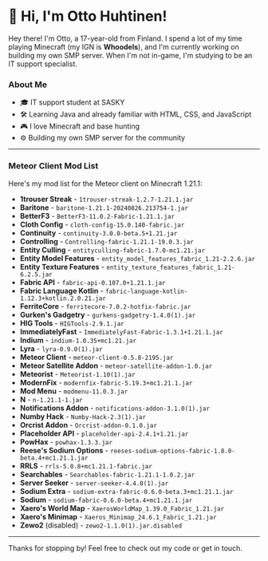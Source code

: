 # 👋 Hi, I'm Otto Huhtinen!

Hey there! I'm Otto, a 17-year-old from Finland. I spend a lot of my time playing Minecraft (my IGN is **Whoodels**), and I'm currently working on building my own SMP server. When I'm not in-game, I'm studying to be an IT support specialist.

### About Me
- 🎓 IT support student at SASKY
- 🛠 Learning Java and already familiar with HTML, CSS, and JavaScript
- 🎮 I love Minecraft and base hunting
- ⚙️ Building my own SMP server for the community

---

### Meteor Client Mod List

Here's my mod list for the Meteor client on Minecraft 1.21.1:

- **1trouser Streak** - `1trouser-streak-1.2.7-1.21.1.jar`
- **Baritone** - `baritone-1.21.1-20240826.213754-1.jar`
- **BetterF3** - `BetterF3-11.0.2-Fabric-1.21.1.jar`
- **Cloth Config** - `cloth-config-15.0.140-fabric.jar`
- **Continuity** - `continuity-3.0.0-beta.5+1.21.jar`
- **Controlling** - `Controlling-fabric-1.21.1-19.0.3.jar`
- **Entity Culling** - `entityculling-fabric-1.7.0-mc1.21.jar`
- **Entity Model Features** - `entity_model_features_fabric_1.21-2.2.6.jar`
- **Entity Texture Features** - `entity_texture_features_fabric_1.21-6.2.5.jar`
- **Fabric API** - `fabric-api-0.107.0+1.21.1.jar`
- **Fabric Language Kotlin** - `fabric-language-kotlin-1.12.3+kotlin.2.0.21.jar`
- **FerriteCore** - `ferritecore-7.0.2-hotfix-fabric.jar`
- **Gurken's Gadgetry** - `gurkens-gadgetry-1.4.0(1).jar`
- **HIG Tools** - `HIGTools-2.9.1.jar`
- **ImmediatelyFast** - `ImmediatelyFast-Fabric-1.3.1+1.21.1.jar`
- **Indium** - `indium-1.0.35+mc1.21.jar`
- **Lyra** - `lyra-0.9.0(1).jar`
- **Meteor Client** - `meteor-client-0.5.8-2195.jar`
- **Meteor Satellite Addon** - `meteor-satellite-addon-1.0.jar`
- **Meteorist** - `Meteorist-1.10(1).jar`
- **ModernFix** - `modernfix-fabric-5.19.3+mc1.21.1.jar`
- **Mod Menu** - `modmenu-11.0.3.jar`
- **N** - `n-1.21.1-1.jar`
- **Notifications Addon** - `notifications-addon-3.1.0(1).jar`
- **Numby Hack** - `Numby-Hack-2.3(1).jar`
- **Orcrist Addon** - `Orcrist-addon-0.1.0.jar`
- **Placeholder API** - `placeholder-api-2.4.1+1.21.jar`
- **PowHax** - `powhax-1.3.3.jar`
- **Reese's Sodium Options** - `reeses-sodium-options-fabric-1.8.0-beta.4+mc1.21.1.jar`
- **RRLS** - `rrls-5.0.8+mc1.21.1-fabric.jar`
- **Searchables** - `Searchables-fabric-1.21.1-1.0.2.jar`
- **Server Seeker** - `server-seeker-4.4.0(1).jar`
- **Sodium Extra** - `sodium-extra-fabric-0.6.0-beta.3+mc1.21.1.jar`
- **Sodium** - `sodium-fabric-0.6.0-beta.4+mc1.21.1.jar`
- **Xaero's World Map** - `XaerosWorldMap_1.39.0_Fabric_1.21.jar`
- **Xaero's Minimap** - `Xaeros_Minimap_24.6.1_Fabric_1.21.jar`
- **Zewo2** (disabled) - `zewo2-1.1.0(1).jar.disabled`

---

Thanks for stopping by! Feel free to check out my code or get in touch.
